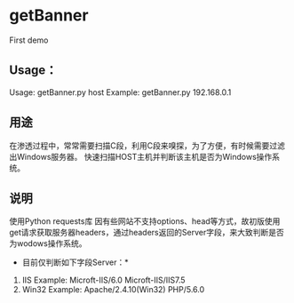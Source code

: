 # getBanner
First demo

## Usage：
Usage:   getBanner.py host
Example: getBanner.py 192.168.0.1

##  用途
在渗透过程中，常常需要扫描C段，利用C段来嗅探，为了方便，有时候需要过滤出Windows服务器。
快速扫描HOST主机并判断该主机是否为Windows操作系统。

## 说明
使用Python requests库
因有些网站不支持options、head等方式，故初版使用get请求获取服务器headers，通过headers返回的Server字段，来大致判断是否为wodows操作系统。

* 目前仅判断如下字段Server：*
1. IIS       Example:  Microft-IIS/6.0  Microft-IIS/IIS7.5
2. Win32     Example:  Apache/2.4.10(Win32) PHP/5.6.0
